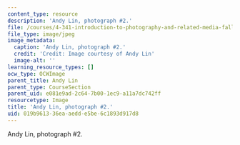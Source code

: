 ```yaml
---
content_type: resource
description: 'Andy Lin, photograph #2.'
file: /courses/4-341-introduction-to-photography-and-related-media-fall-2007/019b961336eaaedde5be6c1893d917d8_lin2.jpg
file_type: image/jpeg
image_metadata:
  caption: 'Andy Lin, photograph #2.'
  credit: 'Credit: Image courtesy of Andy Lin'
  image-alt: ''
learning_resource_types: []
ocw_type: OCWImage
parent_title: Andy Lin
parent_type: CourseSection
parent_uid: e081e9ad-2c64-7b00-1ec9-a11a7dc742ff
resourcetype: Image
title: 'Andy Lin, photograph #2.'
uid: 019b9613-36ea-aedd-e5be-6c1893d917d8
---
```

Andy Lin, photograph #2.

